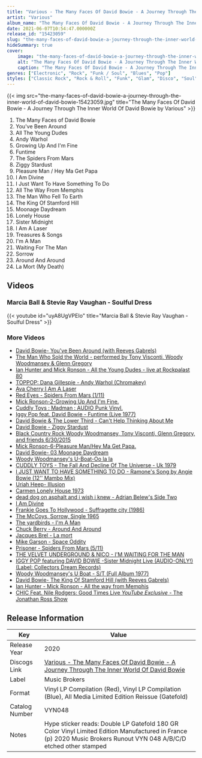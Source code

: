 ```yaml
---
title: "Various - The Many Faces Of David Bowie - A Journey Through The Inner World Of David Bowie"
artist: "Various"
album_name: "The Many Faces Of David Bowie - A Journey Through The Inner World Of David Bowie"
date: 2021-06-07T10:54:47.000000Z
release_id: "15423059"
slug: "the-many-faces-of-david-bowie-a-journey-through-the-inner-world-of-david-bowie-15423059"
hideSummary: true
cover:
    image: "the-many-faces-of-david-bowie-a-journey-through-the-inner-world-of-david-bowie-15423059.jpg"
    alt: "The Many Faces Of David Bowie - A Journey Through The Inner World Of David Bowie by Various"
    caption: "The Many Faces Of David Bowie - A Journey Through The Inner World Of David Bowie by Various"
genres: ["Electronic", "Rock", "Funk / Soul", "Blues", "Pop"]
styles: ["Classic Rock", "Rock & Roll", "Funk", "Glam", "Disco", "Soul", "Chanson", "Blues Rock"]
---
```


{{< img src="the-many-faces-of-david-bowie-a-journey-through-the-inner-world-of-david-bowie-15423059.jpg" title="The Many Faces Of David Bowie - A Journey Through The Inner World Of David Bowie by Various" >}}

<!-- section break -->

1. The Many Faces of David Bowie
2. You've Been Around
3. All The Young Dudes
4. Andy Warhol
5. Growing Up And I'm Fine
6. Funtime
7. The Spiders From Mars
8. Ziggy Stardust
9. Pleasure Man / Hey Ma Get Papa
10. I Am Divine
11. I Just Want To Have Something To Do
12. All The Way From Memphis
13. The Man Who Fell To Earth
14. The King Of Stamford Hill
15. Moonage Daydream
16. Lonely House
17. Sister Midnight
18. I Am A Laser
19. Treasures & Songs
20. I'm A Man
21. Waiting For The Man
22. Sorrow
23. Around And Around
24. La Mort (My Death)

<!-- section break -->




## Videos
### Marcia Ball & Stevie Ray Vaughan - Soulful Dress
{{< youtube id="uyA8UgVPEIo" title="Marcia Ball & Stevie Ray Vaughan - Soulful Dress" >}}<br>

### More Videos

- [David Bowie-  You've Been Around (with Reeves Gabrels)](https://www.youtube.com/watch?v=PemstNpfIvg)
- [The Man Who Sold the World - performed by Tony Visconti, Woody Woodmansey & Glenn Gregory](https://www.youtube.com/watch?v=0bge0HZy_Us)
- [Ian Hunter and Mick Ronson - All the Young Dudes - live at Rockpalast 80](https://www.youtube.com/watch?v=08SdIo0e--4)
- [TOPPOP: Dana Gillespie - Andy Warhol (Chromakey)](https://www.youtube.com/watch?v=b11Jw8ddigI)
- [Ava Cherry   I Am A Laser](https://www.youtube.com/watch?v=gDidSNQyB24)
- [Red Eyes - Spiders From Mars (1/11)](https://www.youtube.com/watch?v=hcbOfYVWK_4)
- [Mick Ronson-2-Growing Up And I'm Fine.](https://www.youtube.com/watch?v=Jz0sF9ZDUJY)
- [Cuddly Toys : Madman : AUDIO Punk Vinyl.](https://www.youtube.com/watch?v=RAQd0xMKWBA)
- [Iggy Pop feat. David Bowie - Funtime (Live 1977)](https://www.youtube.com/watch?v=tqwwlRuuMis)
- [David Bowie & The Lower Third - Can't Help Thinking About Me](https://www.youtube.com/watch?v=K1MXonBG5NI)
- [David Bowie - Ziggy Stardust](https://www.youtube.com/watch?v=XXq5VvYAI1Q)
- [Black Country Rock  Woody Woodmansey, Tony Visconti, Glenn Gregory, and friends 6/30/2015](https://www.youtube.com/watch?v=6JFR0SIQyaM)
- [Mick Ronson-6-Pleasure Man/Hey Ma Get Papa.](https://www.youtube.com/watch?v=sa4St3I_LPY)
- [David Bowie- 03 Moonage Daydream](https://www.youtube.com/watch?v=JFDj3shXvco)
- [Woody Woodmansey's U-Boat-Oo la la](https://www.youtube.com/watch?v=1MC_ud5L6FA)
- [CUDDLY TOYS - The Fall And Decline Of The Universe - Uk 1979](https://www.youtube.com/watch?v=og8fQ1uVZos)
- [I JUST WANT TO HAVE SOMETHING TO DO - Ramone's Song by Angie Bowie (12'' Mambo Mix)](https://www.youtube.com/watch?v=5U1e4Pmcyoc)
- [Uriah Heep-   Illusion](https://www.youtube.com/watch?v=rzkfGW3-QP4)
- [Carmen   Lonely House 1973](https://www.youtube.com/watch?v=6MJkPXMMgjA)
- [dead dog on asphalt and i wish i knew - Adrian Belew's Side Two](https://www.youtube.com/watch?v=oCLAxJhX4bc)
- [I Am Divine](https://www.youtube.com/watch?v=mBmGABEneqs)
- [Frankie Goes To Hollywood - Suffragette city (1986)](https://www.youtube.com/watch?v=5u3uoNRQLbM)
- [The McCoys, Sorrow, Single 1965](https://www.youtube.com/watch?v=t4nw7Xm7bTM)
- [The yardbirds - I'm A Man](https://www.youtube.com/watch?v=JAdCePtwoW4)
- [Chuck Berry - Around And Around](https://www.youtube.com/watch?v=W5gx_b_XCvY)
- [Jacques Brel - La mort](https://www.youtube.com/watch?v=aZ0Ubvkx6VY)
- [Mike Garson - Space Oddity](https://www.youtube.com/watch?v=fzBAuocLSDc)
- [Prisoner - Spiders From Mars (5/11)](https://www.youtube.com/watch?v=ZaVdh1mgHmw)
- [THE VELVET UNDERGROUND & NICO - I'M WAITING FOR THE MAN](https://www.youtube.com/watch?v=_LEXJfcIQfI)
- [IGGY POP featuring DAVID BOWIE -Sister Midnight Live (AUDIO-ONLY!) (Label: Collectors Dream Records)](https://www.youtube.com/watch?v=WFNagod5V_E)
- [Woody Woodmansey's U Boat - S/T (Full Album 1977)](https://www.youtube.com/watch?v=ON-EwS89Hs4)
- [David Bowie- The King Of Stamford Hill (with Reeves Gabrels)](https://www.youtube.com/watch?v=FptTwn2VKEA)
- [Ian Hunter - Mick Ronson - All the way from Memphis](https://www.youtube.com/watch?v=MO2g1_UJmTE)
- [CHIC Feat. Nile Rodgers: Good Times Live *YouTube Exclusive* - The Jonathan Ross Show](https://www.youtube.com/watch?v=eSfMKvuRVPE)


## Release Information
|  Key           | Value                                                |
| ---------------| ---------------------------------------------------- |
| Release Year   | 2020                                   |
| Discogs Link   | [Various - The Many Faces Of David Bowie - A Journey Through The Inner World Of David Bowie](https://www.discogs.com/release/15423059-Various-The-Many-Faces-Of-David-Bowie-A-Journey-Through-The-Inner-World-Of-David-Bowie) |
| Label          | Music Brokers |
| Format         | Vinyl LP Compilation (Red), Vinyl LP Compilation (Blue), All Media Limited Edition Reissue (Gatefold) |
| Catalog Number | VYN048 |
| Notes | Hype sticker reads: Double LP Gatefold 180 GR Color Vinyl Limited Edition  Manufactured in France (p) 2020 Music Brokers  Runout VYN 048 A/B/C/D etched other stamped |